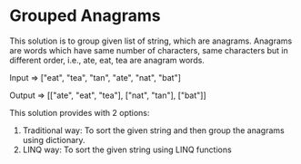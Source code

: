 # Grouped Anagrams
This solution is to group given list of string, which are anagrams.
Anagrams are words which have same number of characters, same characters but in different order, i.e., ate, eat, tea are anagram words.

Input  => ["eat", "tea", "tan", "ate", "nat", "bat"]

Output => [["ate", "eat", "tea"], ["nat", "tan"], ["bat"]]

This solution provides with 2 options:
1. Traditional way: To sort the given string and then group the anagrams using dictionary.
2. LINQ way: To sort the given string using LINQ functions
